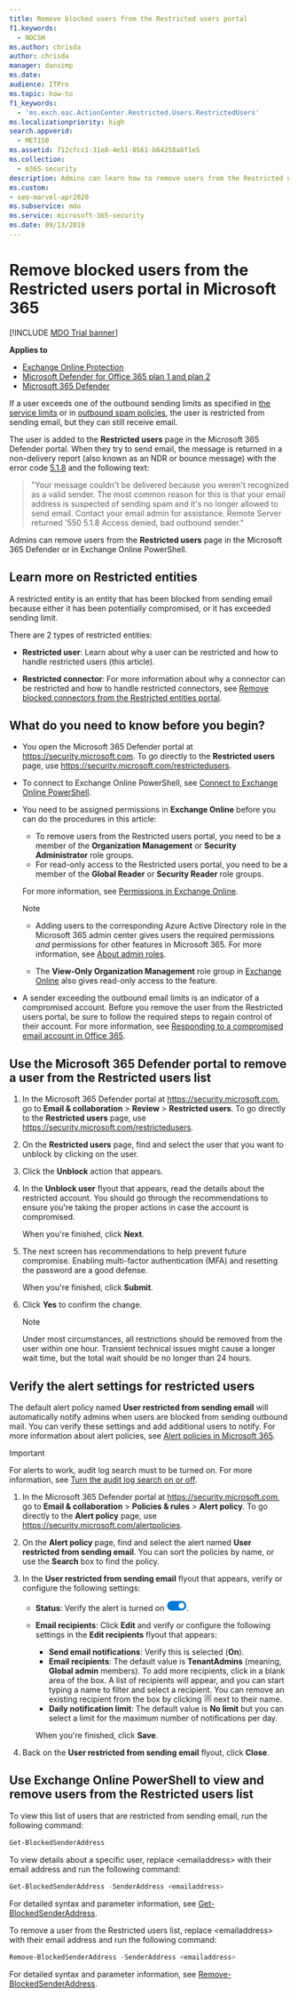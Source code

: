 ```yaml
---
title: Remove blocked users from the Restricted users portal
f1.keywords: 
  - NOCSH
ms.author: chrisda
author: chrisda
manager: dansimp
ms.date: 
audience: ITPro
ms.topic: how-to
f1_keywords: 
  - 'ms.exch.eac.ActionCenter.Restricted.Users.RestrictedUsers'
ms.localizationpriority: high
search.appverid: 
  - MET150
ms.assetid: 712cfcc1-31e8-4e51-8561-b64258a8f1e5
ms.collection: 
  - m365-security
description: Admins can learn how to remove users from the Restricted users page in the Microsoft 365 Defender portal. Users are added to the Restricted users portal for sending outbound spam, typically as a result of account compromise.
ms.custom: 
- seo-marvel-apr2020
ms.subservice: mdo
ms.service: microsoft-365-security
ms.date: 09/13/2019
---
```


# Remove blocked users from the Restricted users portal in Microsoft 365

[!INCLUDE [MDO Trial banner](../includes/mdo-trial-banner.md)]

**Applies to**
- [Exchange Online Protection](eop-about.md)
- [Microsoft Defender for Office 365 plan 1 and plan 2](defender-for-office-365.md)
- [Microsoft 365 Defender](../defender/microsoft-365-defender.md)

If a user exceeds one of the outbound sending limits as specified in [the service limits](/office365/servicedescriptions/exchange-online-service-description/exchange-online-limits#sending-limits-across-office-365-options) or in [outbound spam policies](outbound-spam-policies-configure.md), the user is restricted from sending email, but they can still receive email.

The user is added to the **Restricted users** page in the Microsoft 365 Defender portal. When they try to send email, the message is returned in a non-delivery report (also known as an NDR or bounce message) with the error code [5.1.8](/Exchange/mail-flow-best-practices/non-delivery-reports-in-exchange-online/fix-error-code-5-1-8-in-exchange-online) and the following text:

> "Your message couldn't be delivered because you weren't recognized as a valid sender. The most common reason for this is that
> your email address is suspected of sending spam and it's no longer allowed to send email.  Contact  your email admin for
> assistance. Remote Server returned '550 5.1.8 Access denied, bad outbound sender."

Admins can remove users from the **Restricted users** page in the Microsoft 365 Defender or in Exchange Online PowerShell.

## Learn more on Restricted entities

A restricted entity is an entity that has been blocked from sending email because either it has been potentially compromised, or it has exceeded sending limit.

There are 2 types of restricted entities: 

- **Restricted user**: Learn about why a user can be restricted and how to handle restricted users (this article).  

- **Restricted connector**: For more information about why a connector can be restricted and how to handle restricted connectors, see [Remove blocked connectors from the Restricted entities portal](connectors-remove-blocked.md). 

## What do you need to know before you begin?

- You open the Microsoft 365 Defender portal at <https://security.microsoft.com>. To go directly to the **Restricted users** page, use <https://security.microsoft.com/restrictedusers>.

- To connect to Exchange Online PowerShell, see [Connect to Exchange Online PowerShell](/powershell/exchange/connect-to-exchange-online-powershell).

- You need to be assigned permissions in **Exchange Online** before you can do the procedures in this article:
  - To remove users from the Restricted users portal, you need to be a member of the **Organization Management** or **Security Administrator** role groups.
  - For read-only access to the Restricted users portal, you need to be a member of the **Global Reader** or **Security Reader** role groups.

  For more information, see [Permissions in Exchange Online](/exchange/permissions-exo/permissions-exo).

  > [!NOTE]
  >
  > - Adding users to the corresponding Azure Active Directory role in the Microsoft 365 admin center gives users the required permissions _and_ permissions for other features in Microsoft 365. For more information, see [About admin roles](../../admin/add-users/about-admin-roles.md).
  >
  > - The **View-Only Organization Management** role group in [Exchange Online](/Exchange/permissions-exo/permissions-exo#role-groups) also gives read-only access to the feature.

- A sender exceeding the outbound email limits is an indicator of a compromised account. Before you remove the user from the Restricted users portal, be sure to follow the required steps to regain control of their account. For more information, see [Responding to a compromised email account in Office 365](responding-to-a-compromised-email-account.md).

## Use the Microsoft 365 Defender portal to remove a user from the Restricted users list

1. In the Microsoft 365 Defender portal at <https://security.microsoft.com>, go to **Email & collaboration** \> **Review** \> **Restricted users**. To go directly to the **Restricted users** page, use <https://security.microsoft.com/restrictedusers>.

2. On the **Restricted users** page, find and select the user that you want to unblock by clicking on the user.

3. Click the **Unblock** action that appears.

4. In the **Unblock user** flyout that appears, read the details about the restricted account. You should go through the recommendations to ensure you're taking the proper actions in case the account is compromised.

   When you're finished, click **Next**.

5. The next screen has recommendations to help prevent future compromise. Enabling multi-factor authentication (MFA) and resetting the password are a good defense.

   When you're finished, click **Submit**.

6. Click **Yes** to confirm the change.

   > [!NOTE]
   > Under most circumstances, all restrictions should be removed from the user within one hour. Transient technical issues might cause a longer wait time, but the total wait should be no longer than 24 hours.

## Verify the alert settings for restricted users

The default alert policy named **User restricted from sending email** will automatically notify admins when users are blocked from sending outbound mail. You can verify these settings and add additional users to notify. For more information about alert policies, see [Alert policies in Microsoft 365](../../compliance/alert-policies.md).

> [!IMPORTANT]
> For alerts to work, audit log search must to be turned on. For more information, see [Turn the audit log search on or off](../../compliance/turn-audit-log-search-on-or-off.md).

1. In the Microsoft 365 Defender portal at <https://security.microsoft.com>, go to **Email & collaboration** \> **Policies & rules** \> **Alert policy**. To go directly to the **Alert policy** page, use <https://security.microsoft.com/alertpolicies>.

2. On the **Alert policy** page, find and select the alert named **User restricted from sending email**. You can sort the policies by name, or use the **Search** box to find the policy.

3. In the **User restricted from sending email** flyout that appears, verify or configure the following settings:
   - **Status**: Verify the alert is turned on ![Toggle on.](../../media/scc-toggle-on.png).
   - **Email recipients**: Click **Edit** and verify or configure the following settings in the **Edit recipients** flyout that appears:
     - **Send email notifications**: Verify this is selected (**On**).
     - **Email recipients**: The default value is **TenantAdmins** (meaning, **Global admin** members). To add more recipients, click in a blank area of the box. A list of recipients will appear, and you can start typing a name to filter and select a recipient. You can remove an existing recipient from the box by clicking ![Remove icon.](../../media/m365-cc-sc-remove-selection-icon.png) next to their name.
     - **Daily notification limit**: The default value is **No limit** but you can select a limit for the maximum number of notifications per day.

     When you're finished, click **Save**.

4. Back on the **User restricted from sending email** flyout, click **Close**.

## Use Exchange Online PowerShell to view and remove users from the Restricted users list

To view this list of users that are restricted from sending email, run the following command:

```powershell
Get-BlockedSenderAddress
```

To view details about a specific user, replace \<emailaddress\> with their email address and run the following command:

```powershell
Get-BlockedSenderAddress -SenderAddress <emailaddress>
```

For detailed syntax and parameter information, see [Get-BlockedSenderAddress](/powershell/module/exchange/get-blockedsenderaddress).

To remove a user from the Restricted users list, replace \<emailaddress\> with their email address and run the following command:

```powershell
Remove-BlockedSenderAddress -SenderAddress <emailaddress>
```

For detailed syntax and parameter information, see [Remove-BlockedSenderAddress](/powershell/module/exchange/remove-blockedsenderaddress).

